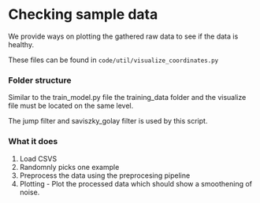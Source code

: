 # Checking sample data

We provide ways on plotting the gathered raw data to see if the data is healthy.

These files can be found in ```code/util/visualize_coordinates.py```

### Folder structure
Similar to the train_model.py file the training_data folder and the visualize file must be located on the same level.

The jump filter and saviszky_golay filter is used by this script.

### What it does
1) Load CSVS
2) Randomnly picks one example
4) Preprocess the data using the preprocesing pipeline
5) Plotting - Plot the processed data which should show a smoothening of noise.